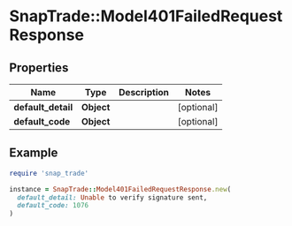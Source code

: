 # SnapTrade::Model401FailedRequestResponse

## Properties

| Name | Type | Description | Notes |
| ---- | ---- | ----------- | ----- |
| **default_detail** | **Object** |  | [optional] |
| **default_code** | **Object** |  | [optional] |

## Example

```ruby
require 'snap_trade'

instance = SnapTrade::Model401FailedRequestResponse.new(
  default_detail: Unable to verify signature sent,
  default_code: 1076
)
```


